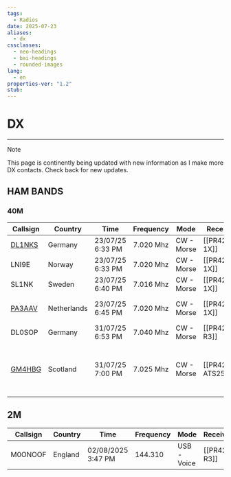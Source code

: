 ```yaml
---
tags:
  - Radios
date: 2025-07-23
aliases:
  - dx
cssclasses:
  - neo-headings
  - bai-headings
  - rounded-images
lang:
  - en
properties-ver: "1.2"
stub:
---
```

# DX

***

>[!note]
> This page is continently being updated with new information as I make more DX contacts. Check back for new updates.

## HAM BANDS
### 40M

| Callsign                                | Country     | Time             | Frequency | Mode       | Receiver         | Notes                            |
| --------------------------------------- | ----------- | ---------------- | --------- | ---------- | ---------------- | -------------------------------- |
| [DL1NKS](https://www.qrz.com/db/DL1NKS) | Germany     | 23/07/25 6:33 PM | 7.020 Mhz | CW - Morse | [[PR42-1X]]      | TEST                             |
| LNI9E                                   | Norway      | 23/07/25 6:33 PM | 7.020 Mhz | CW - Morse | [[PR42-1X]]      | TEST                             |
| SL1NK                                   | Sweden      | 23/07/25 6:40 PM | 7.016 Mhz | CW - Morse | [[PR42-1X]]      | *None*                           |
| [PA3AAV](https://www.qrz.com/db/PA3AAV) | Netherlands | 23/07/25 6:45 PM | 7.020 Mhz | CW - Morse | [[PR42-1X]]      | PA3AAV TEEST PA3AAV              |
| DL0SOP                                  | Germany     | 31/07/25 6:53 PM | 7.040 Mhz | CW - Morse | [[PR42-R3]]      | N/A                              |
| [GM4HBG](https://www.qrz.com/db/GM4HBG) | Scotland    | 31/07/25 7:00 PM | 7.025 Mhz | CW - Morse | [[PR42-ATS25X1]] | FINE FRED YES U HAVE FUN ON BAND |
## 2M


| Callsign | Country | Time               | Frequency | Mode        | Receiver    | Notes |
| -------- | ------- | ------------------ | --------- | ----------- | ----------- | ----- |
| M0ONOOF  | England | 02/08/2025 3:47 PM | 144.310   | USB - Voice | [[PR42-R3]] | CQ CQ |